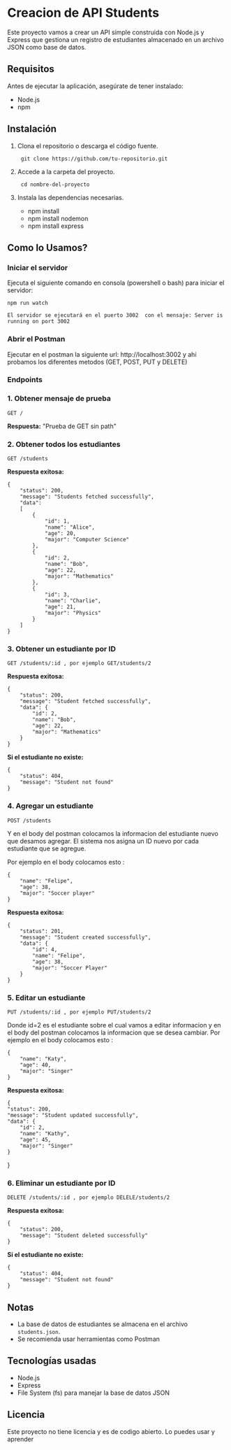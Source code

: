 # Creacion de API Students

Este proyecto vamos a crear un API  simple construida con Node.js y Express que gestiona un registro de estudiantes almacenado en un archivo JSON como base de datos.

##  Requisitos

Antes de ejecutar la aplicación, asegúrate de tener instalado:
- Node.js
- npm 

##  Instalación

1. Clona el repositorio o descarga el código fuente.

        git clone https://github.com/tu-repositorio.git

2. Accede a la carpeta del proyecto.

        cd nombre-del-proyecto

3. Instala las dependencias necesarias.

    * npm install
    * npm install nodemon
    * npm install express 

##  Como lo Usamos?

### Iniciar el servidor

Ejecuta el siguiente comando en consola (powershell o bash) para iniciar el servidor:

    npm run watch

    El servidor se ejecutará en el puerto 3002  con el mensaje: Server is running on port 3002

### Abrir el Postman 

Ejecutar en el postman la siguiente url:  http://localhost:3002 y ahi probamos los diferentes metodos (GET, POST, PUT y DELETE)

### Endpoints

### 1. Obtener mensaje de prueba

    GET / 

**Respuesta:** "Prueba de GET sin path"

### 2. Obtener todos los estudiantes

    GET /students

**Respuesta exitosa:** 

    {
        "status": 200,
        "message": "Students fetched successfully",
        "data": 
        [
            {
                "id": 1,
                "name": "Alice",
                "age": 20,
                "major": "Computer Science"
            },
            {
                "id": 2,
                "name": "Bob",
                "age": 22,
                "major": "Mathematics"
            },
            {
                "id": 3,
                "name": "Charlie",
                "age": 21,
                "major": "Physics"
            }
        ]
    }

### 3. Obtener un estudiante por ID

    GET /students/:id , por ejemplo GET/students/2

 **Respuesta exitosa:**

    {
        "status": 200,
        "message": "Student fetched successfully",
        "data": {
            "id": 2,
            "name": "Bob",
            "age": 22,
            "major": "Mathematics"
        }
    }
**Si el estudiante no existe:**

    {
        "status": 404,
        "message": "Student not found"
    }

### 4. Agregar un estudiante

    POST /students

Y en el body del postman colocamos la informacion del estudiante nuevo que desamos agregar. El sistema nos asigna un ID nuevo por cada estudiante que se agregue. 

Por ejemplo en el body colocamos esto :

    {
        "name": "Felipe",
        "age": 38,
        "major": "Soccer player"
    }
 
**Respuesta exitosa:**

    {
        "status": 201,
        "message": "Student created successfully",
        "data": {
            "id": 4,
            "name": "Felipe",
            "age": 38,
            "major": "Soccer Player"
        }
    }

### 5. Editar un estudiante

    PUT /students/:id , por ejemplo PUT/students/2

Donde id=2 es el estudiante sobre el cual vamos a editar informacion y en el body del postman colocamos la informacion que se desea cambiar.
Por ejemplo en el body colocamos esto :

    {
        "name": "Katy",
        "age": 40,
        "major": "Singer"
    }
 
**Respuesta exitosa:**

    {
    "status": 200,
    "message": "Student updated successfully",
    "data": {
        "id": 2,
        "name": "Kathy",
        "age": 45,
        "major": "Singer"
    }
}

### 6. Eliminar un estudiante por ID

    DELETE /students/:id , por ejemplo DELELE/students/2

 **Respuesta exitosa:**
    
    {
        "status": 200,
        "message": "Student deleted successfully"
    }
        
        
    

 **Si el estudiante no existe:**

    {
        "status": 404,
        "message": "Student not found"
    }


## Notas
- La base de datos de estudiantes se almacena en el archivo `students.json`.
- Se recomienda usar herramientas como Postman

## Tecnologías usadas
- Node.js
- Express
- File System (fs) para manejar la base de datos JSON

## Licencia
Este proyecto no tiene licencia y es de codigo abierto. Lo puedes usar y aprender 

